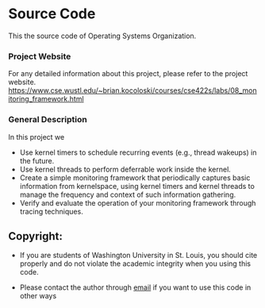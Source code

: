 # Source Code
This the source code of Operating Systems Organization.

### Project Website
For any detailed information about this project, please refer to the project website.
https://www.cse.wustl.edu/~brian.kocoloski/courses/cse422s/labs/08_monitoring_framework.html

### General Description
In this project we
  - Use kernel timers to schedule recurring events (e.g., thread wakeups) in the future.
  - Use kernel threads to perform deferrable work inside the kernel.
  - Create a simple monitoring framework that periodically captures basic information from kernelspace, using kernel timers and kernel threads to manage the frequency and context of such information gathering.
  - Verify and evaluate the operation of your monitoring framework through tracing techniques.

## Copyright:
  - If you are students of Washington University in St. Louis, you should cite properly and do not violate the academic integrity when you using this code.

  - Please contact the author through [email](mailto:Li.z@wustl.edu) if you want to use this code in other ways

